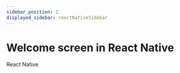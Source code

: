 ```yaml
---
sidebar_position: 2
displayed_sidebar: reactNativeSidebar
---
```


# Welcome screen in React Native

React Native
